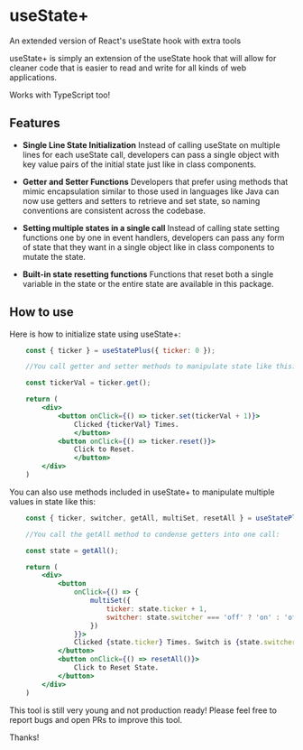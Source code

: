 # useState+
An extended version of React's useState hook with extra tools

useState+ is simply an extension of the useState hook that will allow for cleaner code that is easier to read and write for all kinds of web applications.

Works with TypeScript too!

## Features

* **Single Line State Initialization** Instead of calling useState on multiple lines for each useState call, developers can pass a single object with key value pairs of the initial state just like in class components.

* **Getter and Setter Functions** Developers that prefer using methods that mimic encapsulation similar to those used in languages like Java can now use getters and setters to retrieve and set state, so naming conventions are consistent across the codebase.

* **Setting multiple states in a single call** Instead of calling state setting functions one by one in event handlers, developers can pass any form of state that they want in a single object like in class components to mutate the state. 

* **Built-in state resetting functions** Functions that reset both a single variable in the state or the entire state are available in this package. 

## How to use

Here is how to initialize state using useState+:

```jsx 
    const { ticker } = useStatePlus({ ticker: 0 });

    //You call getter and setter methods to manipulate state like this:

    const tickerVal = ticker.get();

    return (
        <div>
            <button onClick={() => ticker.set(tickerVal + 1)}>
                Clicked {tickerVal} Times.
                </button>
            <button onClick={() => ticker.reset()}>
                Click to Reset.
                </button>
        </div>
    )
```

You can also use methods included in useState+ to manipulate multiple values in state like this: 

```jsx 
    const { ticker, switcher, getAll, multiSet, resetAll } = useStatePlus({ ticker: 0, switcher: 'off' });

    //You call the getAll method to condense getters into one call:

    const state = getAll();

    return (
        <div>
            <button
                onClick={() => {
                    multiSet({
                        ticker: state.ticker + 1,
                        switcher: state.switcher === 'off' ? 'on' : 'off'
                    })
                }}>
                Clicked {state.ticker} Times. Switch is {state.switcher}.
            </button>
            <button onClick={() => resetAll()}>
                Click to Reset State.
            </button>
        </div>
    )
```

This tool is still very young and not production ready! Please feel free to report bugs and open PRs to improve this tool.

Thanks!

